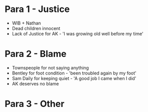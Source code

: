 # Para 1 - Justice
 - WIB + Nathan
 - Dead children innocent
 - Lack of Justice for AK -  'I was growing old well before my time'

# Para 2 - Blame
 - Townspeople for not saying anything
 - Bentley for foot condition - 'been troubled again by my foot'
 - Sam Daily for keeping quiet - 'A good job I came when I did'
 - AK deserves no blame

# Para 3 - Other